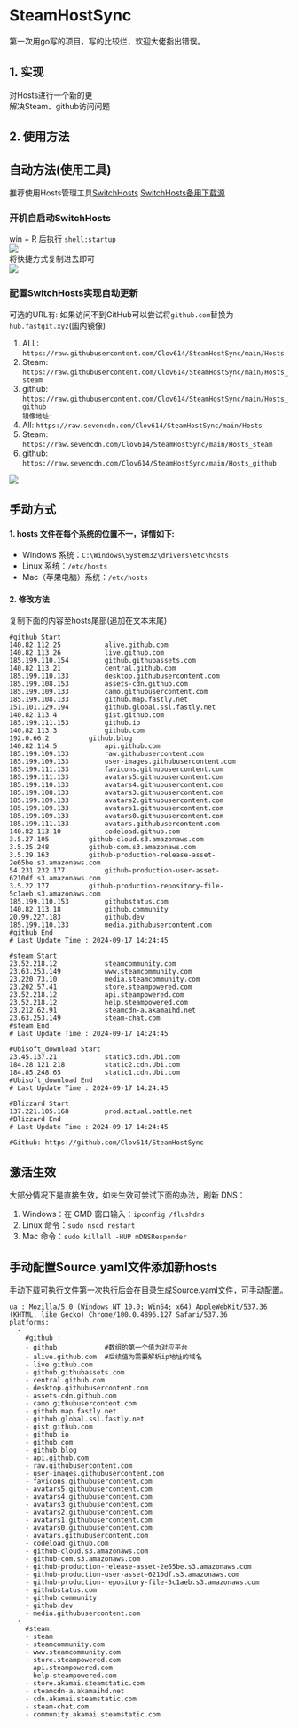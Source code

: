 # SteamHostSync
第一次用go写的项目，写的比较烂，欢迎大佬指出错误。

## 1. 实现
对Hosts进行一个新的更  
解决Steam、github访问问题

## 2. 使用方法
## 自动方法(使用工具)
推荐使用Hosts管理工具[SwitchHosts](https://github.com/oldj/SwitchHosts) 
[SwitchHosts备用下载源](https://nas.iaimi.info/s/nT5pb8jMQp32QwB)
### 开机自启动SwitchHosts
win + R 后执行 `shell:startup`    
![](/img/1.png)  
将快捷方式复制进去即可  
![](/img/2.png)  
### 配置SwitchHosts实现自动更新  
可选的URL有:
如果访问不到GitHub可以尝试将`github.com`替换为`hub.fastgit.xyz`(国内镜像)
1. ALL: `https://raw.githubusercontent.com/Clov614/SteamHostSync/main/Hosts`  
2. Steam: `https://raw.githubusercontent.com/Clov614/SteamHostSync/main/Hosts_steam`  
3. github: `https://raw.githubusercontent.com/Clov614/SteamHostSync/main/Hosts_github`    
`镜像地址:`
4. All: `https://raw.sevencdn.com/Clov614/SteamHostSync/main/Hosts`  
5. Steam: `https://raw.sevencdn.com/Clov614/SteamHostSync/main/Hosts_steam`  
6. github: `https://raw.sevencdn.com/Clov614/SteamHostSync/main/Hosts_github`  

![](/img/3.png)

## 手动方式
#### 1. hosts 文件在每个系统的位置不一，详情如下:
- Windows 系统：`C:\Windows\System32\drivers\etc\hosts`
- Linux 系统：`/etc/hosts`
- Mac（苹果电脑）系统：`/etc/hosts`

#### 2. 修改方法
复制下面的内容至hosts尾部(追加在文本末尾)

```
#github Start
140.82.112.25			alive.github.com
140.82.113.26			live.github.com
185.199.110.154			github.githubassets.com
140.82.113.21			central.github.com
185.199.110.133			desktop.githubusercontent.com
185.199.108.153			assets-cdn.github.com
185.199.109.133			camo.githubusercontent.com
185.199.108.133			github.map.fastly.net
151.101.129.194			github.global.ssl.fastly.net
140.82.113.4			gist.github.com
185.199.111.153			github.io
140.82.113.3			github.com
192.0.66.2			github.blog
140.82.114.5			api.github.com
185.199.109.133			raw.githubusercontent.com
185.199.109.133			user-images.githubusercontent.com
185.199.111.133			favicons.githubusercontent.com
185.199.111.133			avatars5.githubusercontent.com
185.199.110.133			avatars4.githubusercontent.com
185.199.108.133			avatars3.githubusercontent.com
185.199.109.133			avatars2.githubusercontent.com
185.199.109.133			avatars1.githubusercontent.com
185.199.109.133			avatars0.githubusercontent.com
185.199.111.133			avatars.githubusercontent.com
140.82.113.10			codeload.github.com
3.5.27.105			github-cloud.s3.amazonaws.com
3.5.25.248			github-com.s3.amazonaws.com
3.5.29.163			github-production-release-asset-2e65be.s3.amazonaws.com
54.231.232.177			github-production-user-asset-6210df.s3.amazonaws.com
3.5.22.177			github-production-repository-file-5c1aeb.s3.amazonaws.com
185.199.110.153			githubstatus.com
140.82.113.18			github.community
20.99.227.183			github.dev
185.199.110.133			media.githubusercontent.com
#github End
# Last Update Time : 2024-09-17 14:24:45 

#steam Start
23.52.218.12			steamcommunity.com
23.63.253.149			www.steamcommunity.com
23.220.73.10			media.steamcommunity.com
23.202.57.41			store.steampowered.com
23.52.218.12			api.steampowered.com
23.52.218.12			help.steampowered.com
23.212.62.91			steamcdn-a.akamaihd.net
23.63.253.149			steam-chat.com
#steam End
# Last Update Time : 2024-09-17 14:24:45 

#Ubisoft_download Start
23.45.137.21			static3.cdn.Ubi.com
184.28.121.218			static2.cdn.Ubi.com
184.85.248.65			static1.cdn.Ubi.com
#Ubisoft_download End
# Last Update Time : 2024-09-17 14:24:45 

#Blizzard Start
137.221.105.168			prod.actual.battle.net
#Blizzard End
# Last Update Time : 2024-09-17 14:24:45 

#Github: https://github.com/Clov614/SteamHostSync

```

## 激活生效
大部分情况下是直接生效，如未生效可尝试下面的办法，刷新 DNS：
1. Windows：在 CMD 窗口输入：`ipconfig /flushdns`
2. Linux 命令：`sudo nscd restart`
3. Mac 命令：`sudo killall -HUP mDNSResponder`  

## 手动配置Source.yaml文件添加新hosts  
手动下载可执行文件第一次执行后会在目录生成Source.yaml文件，可手动配置。  

```
ua : Mozilla/5.0 (Windows NT 10.0; Win64; x64) AppleWebKit/537.36 (KHTML, like Gecko) Chrome/100.0.4896.127 Safari/537.36
platforms:
  -
    #github :
    - github            #数组的第一个值为对应平台
    - alive.github.com  #后续值为需要解析ip地址的域名
    - live.github.com
    - github.githubassets.com
    - central.github.com
    - desktop.githubusercontent.com
    - assets-cdn.github.com
    - camo.githubusercontent.com
    - github.map.fastly.net
    - github.global.ssl.fastly.net
    - gist.github.com
    - github.io
    - github.com
    - github.blog
    - api.github.com
    - raw.githubusercontent.com
    - user-images.githubusercontent.com
    - favicons.githubusercontent.com
    - avatars5.githubusercontent.com
    - avatars4.githubusercontent.com
    - avatars3.githubusercontent.com
    - avatars2.githubusercontent.com
    - avatars1.githubusercontent.com
    - avatars0.githubusercontent.com
    - avatars.githubusercontent.com
    - codeload.github.com
    - github-cloud.s3.amazonaws.com
    - github-com.s3.amazonaws.com
    - github-production-release-asset-2e65be.s3.amazonaws.com
    - github-production-user-asset-6210df.s3.amazonaws.com
    - github-production-repository-file-5c1aeb.s3.amazonaws.com
    - githubstatus.com
    - github.community
    - github.dev
    - media.githubusercontent.com
  -
    #steam:
    - steam
    - steamcommunity.com
    - www.steamcommunity.com
    - store.steampowered.com
    - api.steampowered.com
    - help.steampowered.com
    - store.akamai.steamstatic.com
    - steamcdn-a.akamaihd.net
    - cdn.akamai.steamstatic.com
    - steam-chat.com
    - community.akamai.steamstatic.com
```
